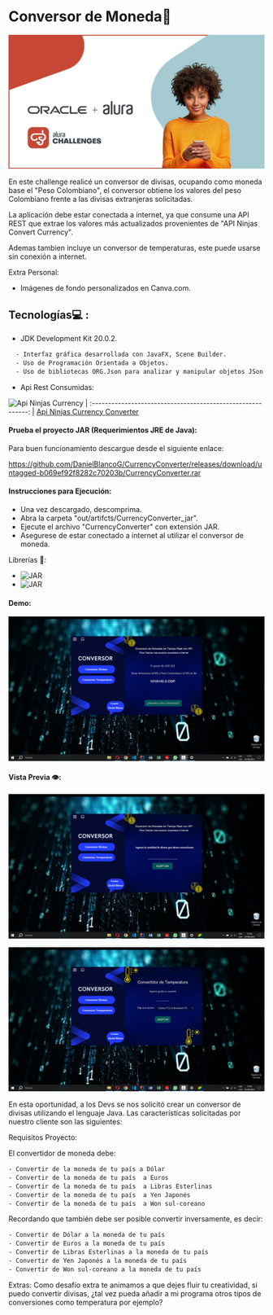 
# Conversor de Moneda💱


![Img](https://raw.githubusercontent.com/EduardoUT/ConversorMoneda-ONE-Alura_Challenge/master/src/Imagenes/challengeImage.jpg)

En este challenge realicé un conversor de divisas, ocupando como moneda base el "Peso Colombiano", el conversor obtiene los valores del peso Colombiano frente a las divisas extranjeras solicitadas.

La aplicación debe estar conectada a internet, ya que consume una API REST que extrae los valores más actualizados provenientes de "API Ninjas Convert Currency".

Ademas tambien incluye un conversor de temperaturas, este puede usarse sin conexión a internet.

Extra Personal:

- Imágenes de fondo personalizados en Canva.com.


## Tecnologías💻 :

- JDK Development Kit 20.0.2.

```bash
  - Interfaz gráfica desarrollada con JavaFX, Scene Builder.
  - Uso de Programación Orientada a Objetos.
  - Uso de bibliotecas ORG.Json para analizar y manipular objetos JSon.
```

- Api Rest Consumidas:

![Api Ninjas Currency](https://rapidapi.com/cdn/images?url=https://rapidapi-prod-apis.s3.amazonaws.com/b3563bc3-766c-4754-bea1-1b346170241c.png)
| :----------------------------------------------------------: |
[Api Ninjas Currency Converter](https://rapidapi.com/apininjas/api/currency-converter-by-api-ninjas)

#### Prueba el proyecto JAR  (Requerimientos JRE de Java):

Para buen funcionamiento descargue desde el siguiente enlace:

https://github.com/DanielBlancoG/CurrencyConverter/releases/download/untagged-b069ef92f8282c70203b/CurrencyConverter.rar

#### Instrucciones para Ejecución:

- Una vez descargado, descomprima.
- Abra la carpeta "out/artifcts/CurrencyConverter_jar".
- Ejecute el archivo "CurrencyConverter" con extensión JAR.
- Asegurese de estar conectado a internet al utilizar el conversor de moneda.

Librerías 📖:

-  ![JAR](https://img.shields.io/badge/ORG.JSON-JAR-blue)
-  ![JAR](https://img.shields.io/badge/JavaFX-JAR-red)

#### Demo:

![Demo](https://github.com/DanielBlancoG/CurrencyConverter/blob/main/src/main/resources/img/Demo.jpg?raw=true)

#### Vista Previa 👁️:

![Demo](https://github.com/DanielBlancoG/CurrencyConverter/blob/main/src/main/resources/img/VistaPrevia1.jpg?raw=true)

![Demo](https://github.com/DanielBlancoG/CurrencyConverter/blob/main/src/main/resources/img/VistaPrevia2.jpg?raw=true)

En esta oportunidad, a los Devs se nos solicitó crear un conversor de divisas utilizando el lenguaje Java. Las características solicitadas por nuestro cliente son las siguientes:

Requisitos Proyecto:

El convertidor de moneda debe:

```bash
- Convertir de la moneda de tu país a Dólar
- Convertir de la moneda de tu país  a Euros
- Convertir de la moneda de tu país  a Libras Esterlinas
- Convertir de la moneda de tu país  a Yen Japonés
- Convertir de la moneda de tu país  a Won sul-coreano
```
Recordando que también debe ser posible convertir inversamente, es decir:

```bash
- Convertir de Dólar a la moneda de tu país
- Convertir de Euros a la moneda de tu país
- Convertir de Libras Esterlinas a la moneda de tu país
- Convertir de Yen Japonés a la moneda de tu país
- Convertir de Won sul-coreano a la moneda de tu país
```

Extras: Como desafío extra te animamos a que dejes fluir tu creatividad, si puedo convertir divisas, ¿tal vez pueda añadir a mi programa otros tipos de conversiones como temperatura por ejemplo?









